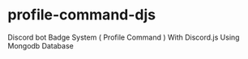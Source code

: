 # profile-command-djs
Discord bot Badge System ( Profile Command ) With Discord.js Using Mongodb Database
